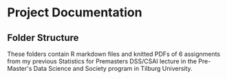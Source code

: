 # Project Documentation

## Folder Structure

These folders contain R markdown files and knitted PDFs of 6 assignments from my previous Statistics for Premasters DSS/CSAI lecture in the Pre-Master's Data Science and Society program in Tilburg University.



